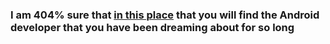 ### I am **404%** sure that [in this place](https://alex-soft-r.github.io/) that you will find the Android developer that you have been dreaming about for so long
